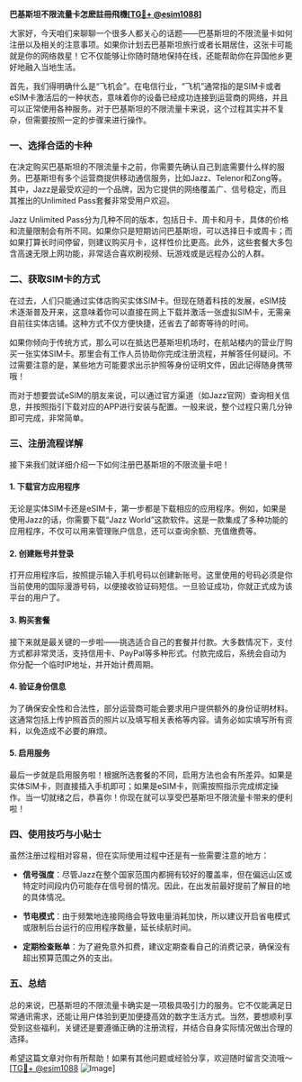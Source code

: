 **巴基斯坦不限流量卡怎麽註冊飛機[[TG💪+ @esim1088](https://t.me/s/esim1088)]**

大家好，今天咱们来聊聊一个很多人都关心的话题——巴基斯坦的不限流量卡如何注册以及相关的注意事项。如果你计划去巴基斯坦旅行或者长期居住，这张卡可能就是你的网络救星！它不仅能够让你随时随地保持在线，还能帮助你在异国他乡更好地融入当地生活。

首先，我们得明确什么是“飞机会”。在电信行业，“飞机”通常指的是SIM卡或者eSIM卡激活后的一种状态，意味着你的设备已经成功连接到运营商的网络，并且可以正常使用各种服务。对于巴基斯坦的不限流量卡来说，这个过程其实并不复杂，但需要按照一定的步骤来进行操作。

### 一、选择合适的卡种

在决定购买巴基斯坦的不限流量卡之前，你需要先确认自己到底需要什么样的服务。巴基斯坦有多个运营商提供移动通信服务，比如Jazz、Telenor和Zong等。其中，Jazz是最受欢迎的一个品牌，因为它提供的网络覆盖广、信号稳定，而且其推出的Unlimited Pass套餐非常受用户欢迎。

Jazz Unlimited Pass分为几种不同的版本，包括日卡、周卡和月卡，具体的价格和流量限制会有所不同。如果你只是短期访问巴基斯坦，可以选择日卡或周卡；而如果打算长时间停留，则建议购买月卡，这样性价比更高。此外，这些套餐大多包含高速无限上网功能，非常适合喜欢刷视频、玩游戏或是远程办公的人群。

### 二、获取SIM卡的方式

在过去，人们只能通过实体店购买实体SIM卡。但现在随着科技的发展，eSIM技术逐渐普及开来，这意味着你可以直接在网上下载并激活一张虚拟SIM卡，无需亲自前往实体店铺。这种方式不仅方便快捷，还省去了邮寄等待的时间。

如果你倾向于传统方式，那么可以在抵达巴基斯坦机场时，在航站楼内的营业厅购买一张实体SIM卡。那里会有工作人员协助你完成注册流程，并解答任何疑问。不过需要注意的是，某些地方可能要求出示护照等身份证明文件，因此记得随身携带哦！

而对于想要尝试eSIM的朋友来说，可以通过官方渠道（如Jazz官网）查询相关信息，并按照指引下载对应的APP进行安装与配置。一般来说，整个过程只需几分钟即可完成，非常简单。

### 三、注册流程详解

接下来我们就详细介绍一下如何注册巴基斯坦的不限流量卡吧！

#### 1. 下载官方应用程序
无论是实体SIM卡还是eSIM卡，第一步都是下载相应的应用程序。例如，如果是使用Jazz的话，你需要下载“Jazz World”这款软件。这是一款集成了多种功能的应用程序，不仅可以用来管理账户信息，还可以查询余额、充值缴费等。

#### 2. 创建账号并登录
打开应用程序后，按照提示输入手机号码以创建新账号。这里使用的号码必须是你当前使用的国际漫游号码，以便接收验证码短信。一旦验证成功，你就正式成为该平台的用户了。

#### 3. 购买套餐
接下来就是最关键的一步啦——挑选适合自己的套餐并付款。大多数情况下，支付方式都非常灵活，支持信用卡、PayPal等多种形式。付款完成后，系统会自动为你分配一个临时IP地址，并开始计费周期。

#### 4. 验证身份信息
为了确保安全性和合法性，部分运营商可能会要求用户提供额外的身份证明材料。这通常包括上传护照首页的照片以及填写相关表格等内容。请务必如实填写所有资料，以免造成不必要的麻烦。

#### 5. 启用服务
最后一步就是启用服务啦！根据所选套餐的不同，启用方法也会有所差异。如果是实体SIM卡，则直接插入手机即可；如果是eSIM卡，则需按照指示完成绑定操作。当一切就绪之后，恭喜你！你现在就可以享受巴基斯坦不限流量卡带来的便利啦！

### 四、使用技巧与小贴士

虽然注册过程相对容易，但在实际使用过程中还是有一些需要注意的地方：

- **信号强度**：尽管Jazz在整个国家范围内都拥有较好的覆盖率，但在偏远山区或特定时间段内仍可能存在信号弱的情况。因此，在出发前最好提前了解目的地的具体情况。
  
- **节电模式**：由于频繁地连接网络会导致电量消耗加快，所以建议开启省电模式或限制后台运行的应用程序数量，延长续航时间。
  
- **定期检查账单**：为了避免意外扣费，建议定期查看自己的消费记录，确保没有超出预算范围之外的支出。

### 五、总结

总的来说，巴基斯坦的不限流量卡确实是一项极具吸引力的服务。它不仅能满足日常通讯需求，还能让用户体验到更加便捷高效的数字生活方式。当然，要想顺利享受到这些福利，关键还是要遵循正确的注册流程，并结合自身实际情况做出合理的选择。

希望这篇文章对你有所帮助！如果有其他问题或经验分享，欢迎随时留言交流哦～[[TG💪+ @esim1088](https://t.me/s/esim1088) ![Image](https://i.postimg.cc/4NQfJmqS/Snipaste-2025-05-13-00-14-12.png)]